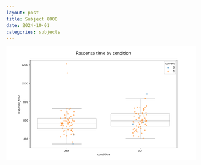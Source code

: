 ```yaml
---
layout: post
title: Subject 8000
date: 2024-10-01
categories: subjects
---
```


![](data/8000/run-1/8000_NF_rt.png)
